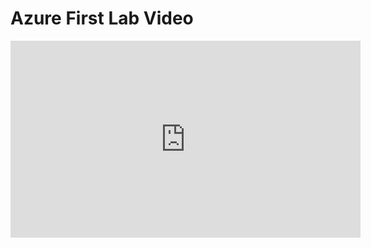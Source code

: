 # Azure First Lab Video

<iframe width="560" height="315" src="https://shahd-404.github.io/Content-Safety/" 
        title="Azure First Lab Video" 
        frameborder="0" 
        allow="autoplay; encrypted-media" 
        allowfullscreen>
</iframe>
